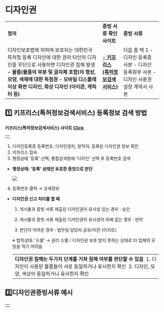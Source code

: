 # 디자인권

|  |  |  |
| --- | --- | --- |
| **정의** | **증빙 서류 확인 사이트** | **증빙 서류** |
| 디자인보호법에 의하여 보호되는 대한민국 특허청 등록 디자인에 대한 권리 타인의 디자인을 무단으로 사용하면 디자인권 침해 발생  **- 물품(물품의 부분 및 글자체 포함)의 형상, 모양, 색채에 대한 독점권** **- 모바일 디스플레이상 화면 디자인, 화상 디자인 (아이콘, 캐릭터 등)** | **[- 키프리스 (특허정보검색서비스)](http://www.kipris.or.kr/khome/main.jsp)** | 다음 중 택 1 - 디자인 등록증 사본 - 디자인 등록원부 사본 - 디자인 사용권 설정 계약서 사본 |

**1️⃣** **키프리스(특허정보검색서비스) 등록정보 검색 방법**
--------------------------------------

**키프리스(특허정보검색서비스) 사이트 [Click](http://www.kipris.or.kr/khome/main.jsp)**

|  |
| --- |
|  |

1. 디자인등록증 등록번호, 디자인권자, 창작자, 등록된 디자인권 정보 확인  
2. 키프리스 접속  
3. 행정상태 '등록' 선택, 통합검색창에 '디자인' 선택 후 등록번호 검색

* **행정상태: '등록' 상태만 유효한 증빙으로 판단**

  ![](https://kakaomobilitysupport.zendesk.com/hc/article_attachments/35644965891225)

4. 등록번호 클릭 → 상세정보

* **디자인권 신고 처리를 할 때**  
  1) 게시물과 증빙 서류 제출된 디자인권이 유사성 있는 경우 : 승인  
    
  2) 게시물과 증빙 서류 제출된 디자인권이 유사성이 아예 없는 경우 : 반려  
    
  3) 판단이 어려운 경우 : 법무팀 담당자 공유/이관 (아지트)  
    
  ※ 법적상태: '소멸' → 권리 소멸 / 디자인권 보호 받지 못하는 상태로 타 업체의 모방을 막기 어려움  
    

  |  |
  | --- |
  | **디자인권 침해는 두가지 단계를 거쳐 침해 여부를 판단할 수 있음**  1. 디자인이 사용된 물품들이 서로 동일하거나 유사한지 확인  2. 디자인, 모양, 색상이 동일하거나 유사한지 확인 |

**2️⃣****디자인권****증빙서류 예시**
--------------------------

|  |
| --- |
|  |
